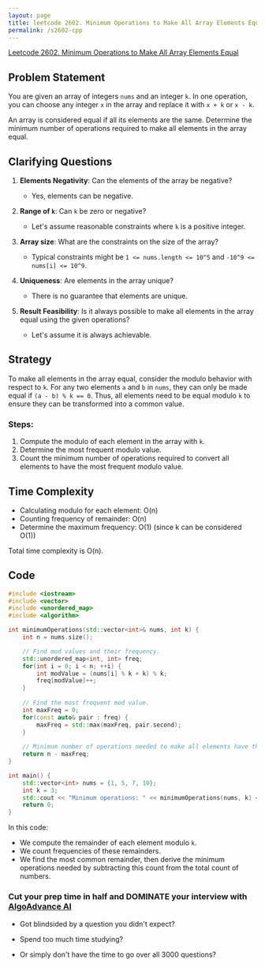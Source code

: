 ```yaml
---
layout: page
title: leetcode 2602. Minimum Operations to Make All Array Elements Equal
permalink: /s2602-cpp
---
```

[Leetcode 2602. Minimum Operations to Make All Array Elements Equal](https://algoadvance.github.io/algoadvance/l2602)
## Problem Statement

You are given an array of integers `nums` and an integer `k`. In one operation, you can choose any integer `x` in the array and replace it with `x + k` or `x - k`.

An array is considered equal if all its elements are the same. Determine the minimum number of operations required to make all elements in the array equal.

## Clarifying Questions

1. **Elements Negativity**: Can the elements of the array be negative?
   - Yes, elements can be negative.
   
2. **Range of `k`**: Can `k` be zero or negative?
   - Let's assume reasonable constraints where `k` is a positive integer.

3. **Array size**: What are the constraints on the size of the array?
   - Typical constraints might be `1 <= nums.length <= 10^5` and `-10^9 <= nums[i] <= 10^9`.

4. **Uniqueness**: Are elements in the array unique?
   - There is no guarantee that elements are unique.

5. **Result Feasibility**: Is it always possible to make all elements in the array equal using the given operations?
   - Let's assume it is always achievable.

## Strategy

To make all elements in the array equal, consider the modulo behavior with respect to `k`. For any two elements `a` and `b` in `nums`, they can only be made equal if `(a - b) % k == 0`. Thus, all elements need to be equal modulo `k` to ensure they can be transformed into a common value.

### Steps:
1. Compute the modulo of each element in the array with `k`.
2. Determine the most frequent modulo value.
3. Count the minimum number of operations required to convert all elements to have the most frequent modulo value.

## Time Complexity

- Calculating modulo for each element: O(n)
- Counting frequency of remainder: O(n)
- Determine the maximum frequency: O(1) (since k can be considered O(1))

Total time complexity is O(n).

## Code

```cpp
#include <iostream>
#include <vector>
#include <unordered_map>
#include <algorithm>

int minimumOperations(std::vector<int>& nums, int k) {
    int n = nums.size();

    // Find mod values and their frequency.
    std::unordered_map<int, int> freq;
    for(int i = 0; i < n; ++i) {
        int modValue = (nums[i] % k + k) % k;
        freq[modValue]++;
    }
    
    // Find the most frequent mod value.
    int maxFreq = 0;
    for(const auto& pair : freq) {
        maxFreq = std::max(maxFreq, pair.second);
    }
    
    // Minimum number of operations needed to make all elements have the same mod value
    return n - maxFreq;
}

int main() {
    std::vector<int> nums = {1, 5, 7, 10};
    int k = 3;
    std::cout << "Minimum operations: " << minimumOperations(nums, k) << std::endl;
    return 0;
}
```

In this code:
- We compute the remainder of each element modulo `k`.
- We count frequencies of these remainders.
- We find the most common remainder, then derive the minimum operations needed by subtracting this count from the total count of numbers.


### Cut your prep time in half and DOMINATE your interview with [AlgoAdvance AI](https://algoAdvance.com)

- Got blindsided by a question you didn't expect?

- Spend too much time studying?

- Or simply don't have the time to go over all 3000 questions?

